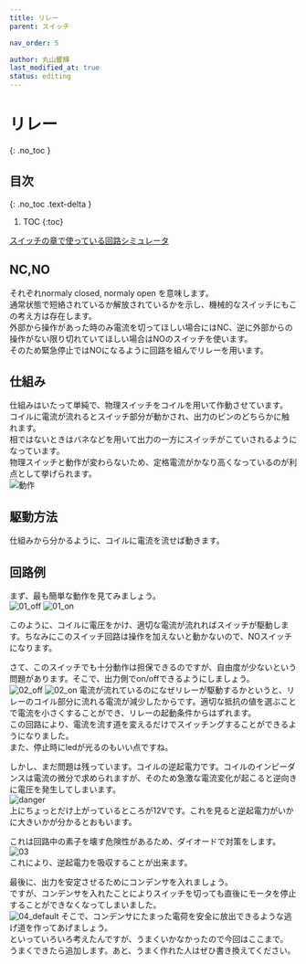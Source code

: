 ```yaml
---
title: リレー
parent: スイッチ

nav_order: 5

author: 丸山響輝
last_modified_at: true
status: editing
---
```


# **リレー**
{: .no_toc }

## 目次
{: .no_toc .text-delta }

1. TOC
{:toc}

[スイッチの章で使っている回路シミュレータ](https://www.falstad.com/circuit/circuitjs.html)

## NC,NO
それぞれnormaly closed, normaly open を意味します。  
通常状態で短絡されているか解放されているかを示し、機械的なスイッチにもこの考え方は存在します。  
外部から操作があった時のみ電流を切ってほしい場合にはNC、逆に外部からの操作がない限り切れていてほしい場合はNOのスイッチを使います。  
そのため緊急停止ではNOになるように回路を組んでリレーを用います。

## 仕組み
仕組みはいたって単純で、物理スイッチをコイルを用いて作動させています。  
コイルに電流が流れるとスイッチ部分が動かされ、出力のピンのどちらかに触れます。  
相ではないときはバネなどを用いて出力の一方にスイッチがこていされるようになっています。  
物理スイッチと動作が変わらないため、定格電流がかなり高くなっているのが利点として挙げられます。  
![動作](imgs/005_movement.png)  

## 駆動方法
仕組みから分かるように、コイルに電流を流せば動きます。  

## 回路例
まず、最も簡単な動作を見てみましょう。  
![01_off](imgs/005_01_off.png)
![01_on](imgs/005_01_on.png)

このように、コイルに電圧をかけ、適切な電流が流れればスイッチが駆動します。ちなみにこのスイッチ回路は操作を加えないと動かないので、NOスイッチになります。  

さて、このスイッチでも十分動作は担保できるのですが、自由度が少ないという問題があります。そこで、出力側でon/offできるようにしましょう。  
![02_off](imgs/005_02_off.png)
![02_on](imgs/005_02_on.png)
電流が流れているのになぜリレーが駆動するかというと、リレーのコイル部分に流れる電流が減少したからです。適切な抵抗の値を選ぶことで電流を小さくすることができ、リレーの起動条件からはずれます。  
この回路により、電流を流す道を変えるだけでスイッチングすることができるようになりました。  
また、停止時にledが光るのもいい点ですね。  

しかし、まだ問題は残っています。コイルの逆起電力です。コイルのインピーダンスは電流の微分で求められますが、そのため急激な電流変化が起こると逆向きに電圧を発生してしまいます。  
![danger](imgs/005_02_scope.png)  
上にちょっとだけ上がっているところが12Vです。これを見ると逆起電力がいかに大きいかが分かるとおもいます。

これは回路中の素子を壊す危険性があるため、ダイオードで対策をします。
![03](imgs/005_03.png)  
これにより、逆起電力を吸収することが出来ます。  

最後に、出力を安定させるためにコンデンサを入れましょう。  
ですが、コンデンサを入れたことによりスイッチを切っても直後にモータを停止することができなくなってしまいました。  
![04_default](imgs/005_04_default.png)
そこで、コンデンサにたまった電荷を安全に放出できるような逃げ道を作ってあげましょう。  
といっていろいろ考えたんですが、うまくいかなかったので今回はここまで。  
うまくできたら追加します。あと、うまく作れた人はぜひ書き換えてください。  
